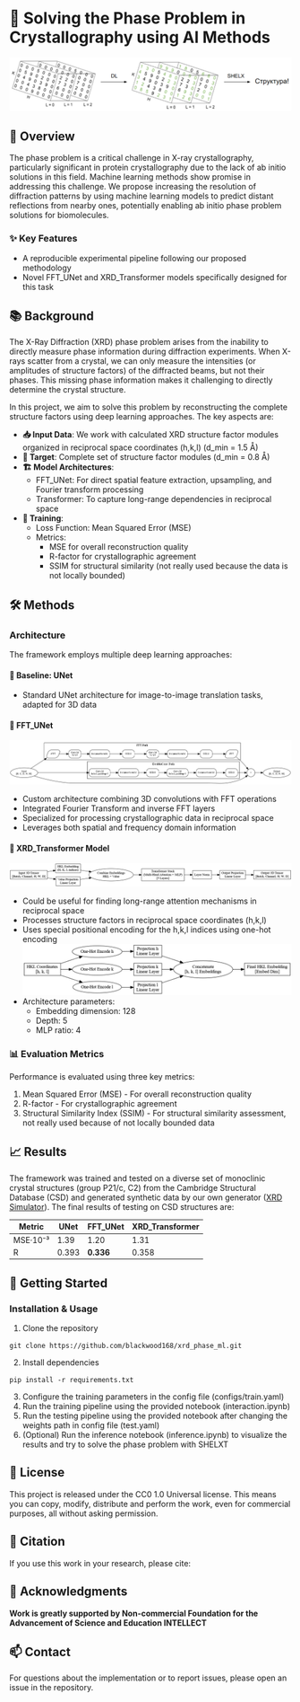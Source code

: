 # 🔬 Solving the Phase Problem in Crystallography using AI Methods

![Project Image](./images/tmp_method.png)

## 🎯 Overview

The phase problem is a critical challenge in X-ray crystallography, particularly significant in protein crystallography due to the lack of ab initio solutions in this field. Machine learning methods show promise in addressing this challenge. We propose increasing the resolution of diffraction patterns by using machine learning models to predict distant reflections from nearby ones, potentially enabling ab initio phase problem solutions for biomolecules.

### ✨ Key Features
- A reproducible experimental pipeline following our proposed methodology
- Novel FFT_UNet and XRD_Transformer models specifically designed for this task

## 📚 Background
The X-Ray Diffraction (XRD) phase problem arises from the inability to directly measure phase information during diffraction experiments. When X-rays scatter from a crystal, we can only measure the intensities (or amplitudes of structure factors) of the diffracted beams, but not their phases. This missing phase information makes it challenging to directly determine the crystal structure.

In this project, we aim to solve this problem by reconstructing the complete structure factors using deep learning approaches. The key aspects are:

- **📥 Input Data**: We work with calculated XRD structure factor modules organized in reciprocal space coordinates (h,k,l) (d_min = 1.5 Å)
- **🎯 Target**: Complete set of structure factor modules (d_min = 0.8 Å)
- **🏗️ Model Architectures**:
  - FFT_UNet: For direct spatial feature extraction, upsampling, and Fourier transform processing
  - Transformer: To capture long-range dependencies in reciprocal space
- **🔄 Training**:
  - Loss Function: Mean Squared Error (MSE)
  - Metrics:
    - MSE for overall reconstruction quality
    - R-factor for crystallographic agreement
    - SSIM for structural similarity (not really used because the data is not locally bounded)

## 🛠️ Methods

### Architecture
The framework employs multiple deep learning approaches:

#### 🔹 Baseline: UNet
- Standard UNet architecture for image-to-image translation tasks, adapted for 3D data

#### 🔹 FFT_UNet
![ResFBlock](./images/resf_block_architecture.png)
- Custom architecture combining 3D convolutions with FFT operations
- Integrated Fourier Transform and inverse FFT layers
- Specialized for processing crystallographic data in reciprocal space
- Leverages both spatial and frequency domain information

#### 🔹 XRD_Transformer Model
![Transformer Architecture](./images/transformer.png)
- Could be useful for finding long-range attention mechanisms in reciprocal space
- Processes structure factors in reciprocal space coordinates (h,k,l)
- Uses special positional encoding for the h,k,l indices using one-hot encoding
![HKL Embedding](./images/hkl_embedding_process.png)
- Architecture parameters:
  - Embedding dimension: 128
  - Depth: 5
  - MLP ratio: 4

### 📊 Evaluation Metrics
Performance is evaluated using three key metrics:
1. Mean Squared Error (MSE) - For overall reconstruction quality
2. R-factor - For crystallographic agreement
3. Structural Similarity Index (SSIM) - For structural similarity assessment, not really used because of not locally bounded data

## 📈 Results
The framework was trained and tested on a diverse set of monoclinic crystal structures (group P21/c, C2) from the Cambridge Structural Database (CSD) and generated synthetic data by our own generator ([XRD Simulator](https://github.com/blackwood168/xrd_simulator)). The final results of testing on CSD structures are:

| Metric | UNet | FFT_UNet | XRD_Transformer |
|--------|------|----------|-----------------|
| MSE·10⁻³ | 1.39 | 1.20 | 1.31 |
| R | 0.393 | **0.336** | 0.358 |

## 🚀 Getting Started

### Installation & Usage
1. Clone the repository
```
git clone https://github.com/blackwood168/xrd_phase_ml.git
``` 
2. Install dependencies
```
pip install -r requirements.txt
```
3. Configure the training parameters in the config file (configs/train.yaml)
4. Run the training pipeline using the provided notebook (interaction.ipynb)
5. Run the testing pipeline using the provided notebook after changing the weights path in config file (test.yaml)
6. (Optional) Run the inference notebook (inference.ipynb) to visualize the results and try to solve the phase problem with SHELXT

## 📄 License
This project is released under the CC0 1.0 Universal license. This means you can copy, modify, distribute and perform the work, even for commercial purposes, all without asking permission.

## 📝 Citation
If you use this work in your research, please cite:

## 🙏 Acknowledgments
**Work is greatly supported by Non-commercial Foundation for the Advancement of Science and Education INTELLECT**

## 📫 Contact
For questions about the implementation or to report issues, please open an issue in the repository.